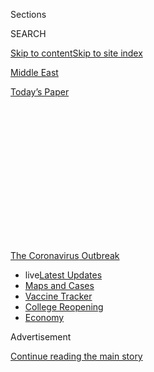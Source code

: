 <div id="app">

<div>

<div>

<div>

<div class="NYTAppHideMasthead css-1q2w90k e1suatyy0">

<div class="section css-ui9rw0 e1suatyy2">

<div class="css-eph4ug er09x8g0">

<div class="css-6n7j50">

</div>

<span class="css-1dv1kvn">Sections</span>

<div class="css-10488qs">

<span class="css-1dv1kvn">SEARCH</span>

</div>

[Skip to content](#site-content)[Skip to site index](#site-index)

</div>

<div id="masthead-section-label" class="css-1wr3we4 eaxe0e00">

[Middle
East](https://www.nytimes.com/section/world/middleeast)

</div>

<div class="css-10698na e1huz5gh0">

</div>

</div>

<div id="masthead-bar-one" class="section hasLinks css-15hmgas e1csuq9d3">

<div class="css-uqyvli e1csuq9d0">

</div>

<div class="css-1uqjmks e1csuq9d1">

</div>

<div class="css-9e9ivx">

[](https://myaccount.nytimes.com/auth/login?response_type=cookie&client_id=vi)

</div>

<div class="css-1bvtpon e1csuq9d2">

[Today’s
Paper](https://www.nytimes.com/section/todayspaper)

</div>

</div>

</div>

</div>

<div data-aria-hidden="false">

<div id="site-content" data-role="main">

<div>

<div class="css-1aor85t" style="opacity:0.000000001;z-index:-1;visibility:hidden">

<div class="css-1hqnpie">

<div class="css-epjblv">

<span class="css-17xtcya">[Middle
East](/section/world/middleeast)</span><span class="css-x15j1o">|</span><span class="css-fwqvlz">Trump’s
Syria Sanctions ‘Cannot Solve the Problem,’ Critics
Say</span>

</div>

<div class="css-k008qs">

<div class="css-1iwv8en">

<span class="css-18z7m18"></span>

<div>

</div>

</div>

<span class="css-1n6z4y">https://nyti.ms/33qvckv</span>

<div class="css-1705lsu">

<div class="css-4xjgmj">

<div class="css-4skfbu" data-role="toolbar" data-aria-label="Social Media Share buttons, Save button, and Comments Panel with current comment count" data-testid="share-tools">

  - 
  - 
  - 
  - 
    
    <div class="css-6n7j50">
    
    </div>

  - 

</div>

</div>

</div>

</div>

</div>

</div>

<div id="NYT_TOP_BANNER_REGION" class="css-13pd83m">

<div>

<div id="styln-prism-menu-1592847958612" class="section interactive-content interactive-size-medium css-1edisqu">

<div class="css-17ih8de interactive-body">

<div id="scroll-container" class="css-1gj85ro">

[<span class="styln-title-wrap"><span class="css-1pje3qr">The
Coronavirus</span><span class="css-1pje3qr">
Outbreak</span></span>](https://www.nytimes.com/news-event/coronavirus?action=click&pgtype=Article&state=default&region=TOP_BANNER&context=storylines_menu)

  - <span class="css-kqxiym" data-emphasize="true">live</span>[Latest
    Updates](https://www.nytimes.com/2020/08/04/world/coronavirus-cases.html?action=click&pgtype=Article&state=default&region=TOP_BANNER&context=storylines_menu)
  - [Maps and
    Cases](https://www.nytimes.com/interactive/2020/us/coronavirus-us-cases.html?action=click&pgtype=Article&state=default&region=TOP_BANNER&context=storylines_menu)
  - [Vaccine
    Tracker](https://www.nytimes.com/interactive/2020/science/coronavirus-vaccine-tracker.html?action=click&pgtype=Article&state=default&region=TOP_BANNER&context=storylines_menu)
  - [College
    Reopening](https://www.nytimes.com/2020/08/02/us/covid-college-reopening.html?action=click&pgtype=Article&state=default&region=TOP_BANNER&context=storylines_menu)
  - [Economy](https://www.nytimes.com/live/2020/08/04/business/stock-market-today-coronavirus?action=click&pgtype=Article&state=default&region=TOP_BANNER&context=storylines_menu)

</div>

</div>

</div>

</div>

</div>

<div id="top-wrapper" class="css-1sy8kpn">

<div id="top-slug" class="css-l9onyx">

Advertisement

</div>

[Continue reading the main
story](#after-top)

<div class="ad top-wrapper" style="text-align:center;height:100%;display:block;min-height:250px">

<div id="top" class="place-ad" data-position="top" data-size-key="top">

</div>

</div>

<div id="after-top">

</div>

</div>

<div>

<div id="sponsor-wrapper" class="css-1hyfx7x">

<div id="sponsor-slug" class="css-19vbshk">

Supported by

</div>

[Continue reading the main
story](#after-sponsor)

<div id="sponsor" class="ad sponsor-wrapper" style="text-align:center;height:100%;display:block">

</div>

<div id="after-sponsor">

</div>

</div>

<div class="css-186x18t">

</div>

<div class="css-1vkm6nb ehdk2mb0">

# Trump’s Syria Sanctions ‘Cannot Solve the Problem,’ Critics Say

</div>

Without a broader diplomatic effort, the newest and toughest penalties
will worsen a humanitarian crisis without forcing a leadership change,
experts say.

<div class="css-79elbk" data-testid="photoviewer-wrapper">

<div class="css-z3e15g" data-testid="photoviewer-wrapper-hidden">

</div>

<div class="css-1a48zt4 ehw59r15" data-testid="photoviewer-children">

![<span class="css-16f3y1r e13ogyst0" data-aria-hidden="true">Syrians
fled the city of Ariha, in the Idlib Province, in March after government
forces, backed by Russian air power, bombed parts of the region in an
effort to obtain control. New sanctions by the United States could scare
off companies interested in rebuilding Syria’s
cities.</span><span class="css-cnj6d5 e1z0qqy90" itemprop="copyrightHolder"><span class="css-1ly73wi e1tej78p0">Credit...</span><span><span>Tyler
Hicks/The New York
Times</span></span></span>](https://static01.nyt.com/images/2020/08/03/us/politics/03dc-syria-sanctions/merlin_170451123_c94169bd-de3a-4340-90d7-06525b9de1dd-articleLarge.jpg?quality=75&auto=webp&disable=upscale)

</div>

</div>

<div class="css-18e8msd">

<div class="css-pdw9fk epjyd6m0">

<div class="css-1txwxcy ey68jwv0" data-aria-hidden="true">

[![Pranshu
Verma](https://static01.nyt.com/images/2020/07/07/reader-center/author-pranshu-verma/author-pranshu-verma-thumbLarge.png
"Pranshu Verma")](https://www.nytimes.com/by/pranshu-verma)[![Vivian
Yee](https://static01.nyt.com/images/2018/02/20/multimedia/author-vivian-yee/author-vivian-yee-thumbLarge-v2.png
"Vivian Yee")](https://www.nytimes.com/by/vivian-yee)

</div>

<div class="css-1baulvz">

By [<span class="css-1baulvz" itemprop="name">Pranshu
Verma</span>](https://www.nytimes.com/by/pranshu-verma) and
[<span class="css-1baulvz last-byline" itemprop="name">Vivian
Yee</span>](https://www.nytimes.com/by/vivian-yee)

</div>

</div>

  - 
    
    <div class="css-ld3wwf e16638kd2">
    
    Aug. 4,
    2020
    
    </div>

  - 
    
    <div class="css-4xjgmj">
    
    <div class="css-d8bdto" data-role="toolbar" data-aria-label="Social Media Share buttons, Save button, and Comments Panel with current comment count" data-testid="share-tools">
    
      - 
      - 
      - 
      - 
        
        <div class="css-6n7j50">
        
        </div>
    
      - 
    
    </div>
    
    </div>

</div>

</div>

<div class="section meteredContent css-1r7ky0e" name="articleBody" itemprop="articleBody">

<div class="css-1fanzo5 StoryBodyCompanionColumn">

<div class="css-53u6y8">

WASHINGTON — The Trump administration has embarked on its toughest round
of economic sanctions against Syria, intending to break President Bashar
al-Assad’s reign over the country and stop a civil war that has claimed
over half a million lives.

Secretary of State Mike Pompeo says the administration will not end the
pressure campaign on Mr. al-Assad and his backers until he agrees to a
United Nations resolution prompting peace talks and a transition of
power.

But diplomatic and humanitarian assistance experts are wary of the
strategy, saying economic sanctions alone, no matter how punishing, will
do little to bring Mr. al-Assad to the negotiating table and will only
worsen the humanitarian crisis in Syria, which has been exacerbated by a
[collapsing
economy](https://www.nytimes.com/2020/06/15/world/middleeast/syria-economy-assad-makhlouf.html).

Critics also warn that the Trump administration will waste the broadened
sanctioning power Congress gave it if diplomatic outreach to the Syrian
government and its allies does not accompany economic punishment.

</div>

</div>

<div class="css-1fanzo5 StoryBodyCompanionColumn">

<div class="css-53u6y8">

“Sanctions alone cannot solve the problem,” said [John E.
Smith](https://www.mofo.com/people/john-smith.html), the former director
of the Treasury Department’s Office of Foreign Assets Control. “It’s
difficult to see what else the U.S. government is doing in Syria other
than putting a bunch of Syrian regime insiders on a list that they don’t
really care one way or the other they are on.”

The newest round of sanctions on Syria comes as the [Caesar Syria
Civilian Protection
Act](https://www.nytimes.com/2019/12/16/us/politics/us-syria-sanctions-war-crimes.html),
which President Trump signed into law in December, went into effect in
mid-June.

The legislation — named after a military photographer, code-named
Caesar, who leaked over 50,000 photos of torture and other atrocities
taking place in Mr. al-Assad’s prisons — is stronger than previous
sanctions, which started in 1979 when Washington first [declared
Syria](https://www.state.gov/state-sponsors-of-terrorism/) a state
sponsor of terrorism.

It allows the United States to freeze the assets of any person or
business dealing with al-Assad’s government, regardless of nationality.
It also targets Russia and Iran, Mr. al-Assad’s primary backers.

The law also punishes individuals and corporations anywhere in the world
dealing with three crucial sectors of the Syrian economy: the domestic
oil industry, the Syrian military and engineering or construction
businesses operating in government-held regions.

</div>

</div>

<div class="css-1fanzo5 StoryBodyCompanionColumn">

<div class="css-53u6y8">

“Congress is giving companies around the world a choice,” Mr. Smith
said. “You can go do business in Syria if you would like, but if you do,
you risk being cut off from the almighty dollar and the U.S. financial
system.”

Since June, over 40 elites have been sanctioned, including Mr.
al-Assad’s wife and his oldest son, other members of his extended
family and senior military leaders. Business people crucial to the
reconstruction of government-held Syria have also been
targeted.

<div id="NYT_MAIN_CONTENT_1_REGION" class="css-9tf9ac">

<div>

<div id="styln-covid-updates-world" class="section interactive-content interactive-size-medium css-1ftcdic">

<div class="css-17ih8de interactive-body">

<div id="styln-briefing-block" data-asset-id="QXJ0aWNsZTpueXQ6Ly9hcnRpY2xlLzNhNGMwYWI5LWIwY2QtNWQwOS1hZTgwLTdjMGU3ZTA1OWQ2OA==">

<div class="briefing-block-header-section">

# [Latest Updates: Global Coronavirus Outbreak](https://www.nytimes.com/2020/08/04/world/coronavirus-cases.html?action=click&pgtype=Article&state=default&region=MAIN_CONTENT_1&context=storylines_live_updates)

<div class="briefing-block-ts">

Updated 2020-08-05T07:58:24.076Z

</div>

</div>

  - [As talks drag on, McConnell signals openness to jobless aid
    extension, and negotiators agree on a
    deadline.](https://www.nytimes.com/2020/08/04/world/coronavirus-cases.html?action=click&pgtype=Article&state=default&region=MAIN_CONTENT_1&context=storylines_live_updates#link-762df92)
  - [Novavax sees encouraging results from two studies of its
    experimental
    vaccine.](https://www.nytimes.com/2020/08/04/world/coronavirus-cases.html?action=click&pgtype=Article&state=default&region=MAIN_CONTENT_1&context=storylines_live_updates#link-1228a480)
  - [Mississippians must now wear masks in public, governor
    says.](https://www.nytimes.com/2020/08/04/world/coronavirus-cases.html?action=click&pgtype=Article&state=default&region=MAIN_CONTENT_1&context=storylines_live_updates#link-794484ed)

<div class="briefing-block-footer">

<div class="briefing-block-footer-meta">

[See more
updates](https://www.nytimes.com/2020/08/04/world/coronavirus-cases.html?action=click&pgtype=Article&state=default&region=MAIN_CONTENT_1&context=storylines_live_updates)

</div>

<div class="briefing-block-briefinglinks">

<span>More live coverage:</span>
[Markets](https://www.nytimes.com/live/2020/08/04/business/stock-market-today-coronavirus?action=click&pgtype=Article&state=default&region=MAIN_CONTENT_1&context=storylines_live_updates)

</div>

</div>

</div>

</div>

</div>

</div>

</div>

Experts note that sanctions have caused widespread concern in the
country. Companies interested in rebuilding Syria’s cities and
countryside — which could require $250 to $400 billion to reconstruct —
may be scared away from doing business in the region, stalling Syria’s
path to recovery.

Ahead of the United States announcing its first round of Caesar Act
sanctions in mid-June, Syria devalued its currency by 44 percent.

But Trump administration officials say their efforts, billed as a
“sustained campaign of economic and political pressure,” has just
started, and they expect many more actions to come.

“This will continue to be the ‘summer of Caesar,’” said [Joel D.
Rayburn](https://www.state.gov/biographies/joel-d-rayburn/), the State
Department’s special envoy for Syria. “There will be no end to them
until the Syrian regime and its allies accede.”

</div>

</div>

<div class="css-1fanzo5 StoryBodyCompanionColumn">

<div class="css-53u6y8">

The sanctions arrive at a time when Mr. al-Assad has nearly won Syria’s
nine-year civil war, and finds his economy crumbling.

</div>

</div>

<div class="css-79elbk" data-testid="photoviewer-wrapper">

<div class="css-z3e15g" data-testid="photoviewer-wrapper-hidden">

</div>

<div class="css-1a48zt4 ehw59r15" data-testid="photoviewer-children">

![<span class="css-16f3y1r e13ogyst0" data-aria-hidden="true">Shopping
at a market in Raqqa in March 2019. The value of Syria’s currency has
fallen so far that basic commodities are unaffordable to many
residents.</span><span class="css-cnj6d5 e1z0qqy90" itemprop="copyrightHolder"><span class="css-1ly73wi e1tej78p0">Credit...</span><span>Ivor
Prickett for The New York
Times</span></span>](https://static01.nyt.com/images/2020/08/03/us/politics/03dc-syria-sanctions2/merlin_153682044_c2ddd686-4c38-435c-87da-3026b051bfbb-articleLarge.jpg?quality=75&auto=webp&disable=upscale)

</div>

</div>

<div class="css-1fanzo5 StoryBodyCompanionColumn">

<div class="css-53u6y8">

The currency is nearly worthless, making basic commodities unaffordable
to large swaths of the population. Protests against poor living
conditions have erupted in parts of the country. The
[coronavirus](https://www.nytimes.com/interactive/2020/world/coronavirus-maps.html)
is also taking hold. And Syria’s main trading partner, Lebanon, is
dealing with an economic meltdown that has spillover effects into its
own economy.

Former government officials agree that the sanctions, piled on top of
the current state of Syria’s economy, could have a devastating impact on
the humanitarian situation in a country where nearly 80 percent of the
people live in poverty.

Others note that Mr. Trump’s [increasing
reliance](https://www.nytimes.com/2019/11/15/us/politics/trump-iran-sanctions.html)
on sanctions against repressive governments like Iran and North Korea
has done little to change behaviors of the ruling class, whose members
often find ways to evade the punitive measures or pass down the
punishing effects onto their citizens.

“The regime elites continue to flourish, they continue to get luxury
goods, they continue to do their shopping trips,” Mr. Smith said. “It is
generally the people of the jurisdiction that pay the ultimate penalty
from the poverty that is inflicted on that government.”

There is little question that American sanctions, writ large, have made
life harder for many ordinary Syrians.

Business and factory owners describe the headache of importing and
exporting goods using channels outside the American banking system and
of losing international customers and suppliers who do not want to run
afoul of the sanctions.

</div>

</div>

<div class="css-1fanzo5 StoryBodyCompanionColumn">

<div class="css-53u6y8">

Cheaper but inferior Syrian- and Iranian-made products have replaced
other imported ones at supermarkets. Iran, struggling with its own
American sanctions, cannot throw Syria a major lifeline.

But the causes of Syria’s economic crisis go far beyond the sanctions,
including a civil war that has decimated its cities, factories,
infrastructure and hospitals.

A shopkeeper from the al-Midan neighborhood of Damascus blamed runaway
inflation and soaring food prices on corrupt dealings between the
government and Assad cronies.

“The corruption and government checkpoints and looting are making our
lives and our business harder than the American sanctions,” said the
shopkeeper, Abu Muhammad, 60.

Democratic and Republican lawmakers have put provisions into the Caesar
Act ensuring humanitarian organizations are still able to provide food
and aid to Syrians.

But humanitarian workers operating in the country note that despite best
intentions of lawmakers, the reality on the ground will be different.

They note medicine is already becoming harder to bring into the country.
Insurance companies are telling aid organizations they will not cover
certain procedures. A.T.M.’s have shut down, causing relief workers to
waste precious time standing in line to withdraw salaries.

</div>

</div>

<div class="css-1fanzo5 StoryBodyCompanionColumn">

<div class="css-53u6y8">

This may not all be directly because of the sanctions, aid experts said,
but the vast nature of the United States’ sanctions efforts is scaring
companies away from the region, even though they may be legally allowed
to
operate.

<div id="NYT_MAIN_CONTENT_3_REGION" class="css-9tf9ac">

<div>

<div id="styln-prism-freeform-1594220623585" class="section interactive-content interactive-size-medium css-1ftcdic">

<div class="css-17ih8de interactive-body">

<div id="prism-freeform-block-85410" class="css-19mumt8" data-role="complementary" data-storyline="The Coronavirus Outbreak" data-truncated="true" tabindex="0">

<div class="css-a8d9oz">

<div class="css-eb027h">

[](https://www.nytimes.com/news-event/coronavirus?action=click&pgtype=Article&state=default&region=MAIN_CONTENT_3&context=storylines_faq)

### The Coronavirus Outbreak ›

#### Frequently Asked Questions

Updated August 4, 2020

  - #### I have antibodies. Am I now immune?
    
      - As of right now,[that seems likely, for at least several
        months.](https://www.nytimes.com/2020/07/22/health/covid-antibodies-herd-immunity.html?action=click&pgtype=Article&state=default&region=MAIN_CONTENT_3&context=storylines_faq)
        There have been frightening accounts of people suffering what
        seems to be a second bout of Covid-19. But experts say these
        patients may have a drawn-out course of infection, with the
        virus taking a slow toll weeks to months after initial exposure.
        People infected with the coronavirus typically
        [produce](https://www.nature.com/articles/s41586-020-2456-9)
        immune molecules called antibodies, which are [protective
        proteins made in response to an
        infection](https://www.nytimes.com/2020/05/07/health/coronavirus-antibody-prevalence.html?action=click&pgtype=Article&state=default&region=MAIN_CONTENT_3&context=storylines_faq)[.
        These antibodies
        may](https://www.nytimes.com/2020/05/07/health/coronavirus-antibody-prevalence.html?action=click&pgtype=Article&state=default&region=MAIN_CONTENT_3&context=storylines_faq)
        last in the body [only two to three
        months](https://www.nature.com/articles/s41591-020-0965-6),
        which may seem worrisome, but that’s perfectly normal after an
        acute infection subsides, said Dr. Michael Mina, an immunologist
        at Harvard University. It may be possible to get the coronavirus
        again, but it’s highly unlikely that it would be possible in a
        short window of time from initial infection or make people
        sicker the second time.

  - #### I’m a small-business owner. Can I get relief?
    
      - The [stimulus bills enacted in
        March](https://www.nytimes.com/article/small-business-loans-stimulus-grants-freelancers-coronavirus.html?action=click&pgtype=Article&state=default&region=MAIN_CONTENT_3&context=storylines_faq)
        offer help for the millions of American small businesses. Those
        eligible for aid are businesses and nonprofit organizations with
        fewer than 500 workers, including sole proprietorships,
        independent contractors and freelancers. Some larger companies
        in some industries are also eligible. The help being offered,
        which is being managed by the Small Business Administration,
        includes the Paycheck Protection Program and the Economic Injury
        Disaster Loan program. But lots of folks have [not yet seen
        payouts.](https://www.nytimes.com/interactive/2020/05/07/business/small-business-loans-coronavirus.html?action=click&pgtype=Article&state=default&region=MAIN_CONTENT_3&context=storylines_faq)
        Even those who have received help are confused: The rules are
        draconian, and some are stuck sitting on [money they don’t know
        how to
        use.](https://www.nytimes.com/2020/05/02/business/economy/loans-coronavirus-small-business.html?action=click&pgtype=Article&state=default&region=MAIN_CONTENT_3&context=storylines_faq)
        Many small-business owners are getting less than they expected
        or [not hearing anything at
        all.](https://www.nytimes.com/2020/06/10/business/Small-business-loans-ppp.html?action=click&pgtype=Article&state=default&region=MAIN_CONTENT_3&context=storylines_faq)

  - #### What are my rights if I am worried about going back to work?
    
      - Employers have to provide [a safe
        workplace](https://www.osha.gov/SLTC/covid-19/standards.html)
        with policies that protect everyone equally. [And if one of your
        co-workers tests positive for the coronavirus, the
        C.D.C.](https://www.nytimes.com/article/coronavirus-money-unemployment.html?action=click&pgtype=Article&state=default&region=MAIN_CONTENT_3&context=storylines_faq)
        has said that [employers should tell their
        employees](https://www.cdc.gov/coronavirus/2019-ncov/community/guidance-business-response.html)
        -- without giving you the sick employee’s name -- that they may
        have been exposed to the virus.

  - #### Should I refinance my mortgage?
    
      - [It could be a good
        idea,](https://www.nytimes.com/article/coronavirus-money-unemployment.html?action=click&pgtype=Article&state=default&region=MAIN_CONTENT_3&context=storylines_faq)
        because mortgage rates have [never been
        lower.](https://www.nytimes.com/2020/07/16/business/mortgage-rates-below-3-percent.html?action=click&pgtype=Article&state=default&region=MAIN_CONTENT_3&context=storylines_faq)
        Refinancing requests have pushed mortgage applications to some
        of the highest levels since 2008, so be prepared to get in line.
        But defaults are also up, so if you’re thinking about buying a
        home, be aware that some lenders have tightened their standards.

  - #### What is school going to look like in September?
    
      - It is unlikely that many schools will return to a normal
        schedule this fall, requiring the grind of [online
        learning](https://www.nytimes.com/2020/06/05/us/coronavirus-education-lost-learning.html?action=click&pgtype=Article&state=default&region=MAIN_CONTENT_3&context=storylines_faq),
        [makeshift child
        care](https://www.nytimes.com/2020/05/29/us/coronavirus-child-care-centers.html?action=click&pgtype=Article&state=default&region=MAIN_CONTENT_3&context=storylines_faq)
        and [stunted
        workdays](https://www.nytimes.com/2020/06/03/business/economy/coronavirus-working-women.html?action=click&pgtype=Article&state=default&region=MAIN_CONTENT_3&context=storylines_faq)
        to continue. California’s two largest public school districts —
        Los Angeles and San Diego — said on July 13, that [instruction
        will be remote-only in the
        fall](https://www.nytimes.com/2020/07/13/us/lausd-san-diego-school-reopening.html?action=click&pgtype=Article&state=default&region=MAIN_CONTENT_3&context=storylines_faq),
        citing concerns that surging coronavirus infections in their
        areas pose too dire a risk for students and teachers. Together,
        the two districts enroll some 825,000 students. They are the
        largest in the country so far to abandon plans for even a
        partial physical return to classrooms when they reopen in
        August. For other districts, the solution won’t be an
        all-or-nothing approach. [Many
        systems](https://bioethics.jhu.edu/research-and-outreach/projects/eschool-initiative/school-policy-tracker/),
        including the nation’s largest, New York City, are devising
        [hybrid
        plans](https://www.nytimes.com/2020/06/26/us/coronavirus-schools-reopen-fall.html?action=click&pgtype=Article&state=default&region=MAIN_CONTENT_3&context=storylines_faq)
        that involve spending some days in classrooms and other days
        online. There’s no national policy on this yet, so check with
        your municipal school system regularly to see what is happening
        in your
community.

<div id="styln-survey-component-85410" class="styln-survey-component" data-surveyname="faq" data-surveystoryline="coronavirus">

</div>

</div>

<div class="css-6mllg9">

</div>

<div class="css-pmm6ed">

<span class="css-5gimkt"></span>

</div>

</div>

</div>

</div>

</div>

</div>

</div>

“It’s a double-edged sword,” said [Basma
Alloush](https://www.mei.edu/experts/basma-alloush), policy and advocacy
adviser for the Norwegian Refugee Council, a humanitarian organization
that operates in Syria. “If the U.S. is using such sweeping, vast
sanctions to yield some kind of political goal, they’re not paying
enough attention to the unintended consequences.”

She added: “With the U.S. adding this additional pressure on ordinary
people that have gone through hell and back, they really need to do a
lot more to demonstrate how exactly they’re going to be protecting these
civilians.”

To hear the Syrian government tell it, American sanctions are the root
of all of Syria’s economic problems. Strident propaganda to that effect
fills state television and the mouths of government loyalists.

“The moment the United States of America lifts the sanctions and stops
the Caesar Act, the prices of goods, commodities and foodstuffs will
drop at least 50 percent,” Mohammed Samer al-Khalil, the economic
minister, said at a talk on July 15.

Defiance is a common response. A government employee in Damascus, Abu
Nidal, noted that Syrians had already survived punishing American
sanctions from the 1980s on without succumbing to what he called
“American hegemony.”

“These measures will never ever change the peoples’ loyalty and support
for President Bashar al-Assad and his war against the terrorist groups
and to retake every inch of Syria,” added Abu Nidal, 50, who, like most
Syrians interviewed, asked to be identified by a nickname because he
feared repercussions for speaking to a foreign journalist.

</div>

</div>

<div class="css-1fanzo5 StoryBodyCompanionColumn">

<div class="css-53u6y8">

Mr. al-Assad’s government, like the aid groups, insists that the
sanctions snarl the process of importing medicines, vaccines and medical
equipment. But verifying those claims has proved difficult in a country
with little transparency and an interest in vilifying the United States.

During a [rare
visit](https://www.nytimes.com/2019/08/20/world/middleeast/syria-recovery-aleppo-douma.html)
to Syria by New York Times journalists last year, the government did not
allow them to visit a hospital or interview doctors about what officials
said were medical shortages caused by the sanctions that preceded the
Caesar Act.

A physician at a government hospital in Damascus, interviewed this week,
however, said he had not seen any gaps recently.

“The Syrian health minister keeps saying the Caesar Act is badly
affecting the health sector,” said Dr. Muhammad, 45, who asked to be
identified by his first name to avoid punishment for speaking, “but I
haven’t noticed it.”

Experts note a major goal for these sanctions is to restrict the flow of
capital from Russia and Iran into Syria. The rationale is that if Mr.
al-Assad’s primary backers feel the financial pain of sanctions, they
could be persuaded into helping negotiate a peace deal.

But absent a diplomatic strategy to accompany economic sanctions,
critics worry the Trump administration will not get Mr. al-Assad’s
allies to change the status quo.

“As Russians will tell you, they’ve been sanctioned themselves — it’s
not a game changer to them,” said [Alexander
Bick](https://www.wilsoncenter.org/person/alexander-bick), who was
director for Syria in President Barack Obama’s National Security
Council. “Ultimately, sanctions are a tool in a diplomatic process.”

</div>

</div>

<div class="css-1fanzo5 StoryBodyCompanionColumn">

<div class="css-53u6y8">

He added that any change in Syrian leadership would be “embarrassing” to
Russia: “It would undermine Putin’s message — which has been, ‘I stand
by my clients’ — and would undermine Russia’s broader goal to prevent
America from changing regimes at will.”

Some scholars say the Caesar Act sanctions could be leverage to achieve
small, specific goals, such as the release of political prisoners.
Others think they could have a greater effect — with the broad
jurisdiction Congress has provided the Trump administration helping to
achieve peace in a region that has been plagued by a brutal civil war.

But they note that only thirteen businesses and individuals that have
been sanctioned since June are actually under the new law. Most are
sanctioned under executive orders signed by Mr. Trump in October 2019.

Some question why Russian individuals and entities have not been
sanctioned, given their outsized role in the conflict.

“Does this fall into that huge area of uncertainty about how willing the
Trump White House is to take actions against Russia?” said [Steven
Heydemann](https://www.brookings.edu/experts/steven-heydemann/), a
senior fellow at the Brookings Institution. “It risks calling the
credibility of the administration’s commitment to the sanctions into
question.”

Pranshu Verma reported from Washington, and Vivian Yee from Beirut. An
employee of The New York Times contributed reporting from Damascus.

</div>

</div>

<div>

</div>

</div>

<div>

</div>

<div>

</div>

<div>

</div>

<div>

<div id="bottom-wrapper" class="css-1ede5it">

<div id="bottom-slug" class="css-l9onyx">

Advertisement

</div>

[Continue reading the main
story](#after-bottom)

<div id="bottom" class="ad bottom-wrapper" style="text-align:center;height:100%;display:block;min-height:90px">

</div>

<div id="after-bottom">

</div>

</div>

</div>

</div>

</div>

## Site Index

<div>

</div>

## Site Information Navigation

  - [© <span>2020</span> <span>The New York Times
    Company</span>](https://help.nytimes.com/hc/en-us/articles/115014792127-Copyright-notice)

<!-- end list -->

  - [NYTCo](https://www.nytco.com/)
  - [Contact
    Us](https://help.nytimes.com/hc/en-us/articles/115015385887-Contact-Us)
  - [Work with us](https://www.nytco.com/careers/)
  - [Advertise](https://nytmediakit.com/)
  - [T Brand Studio](http://www.tbrandstudio.com/)
  - [Your Ad
    Choices](https://www.nytimes.com/privacy/cookie-policy#how-do-i-manage-trackers)
  - [Privacy](https://www.nytimes.com/privacy)
  - [Terms of
    Service](https://help.nytimes.com/hc/en-us/articles/115014893428-Terms-of-service)
  - [Terms of
    Sale](https://help.nytimes.com/hc/en-us/articles/115014893968-Terms-of-sale)
  - [Site
    Map](https://spiderbites.nytimes.com)
  - [Help](https://help.nytimes.com/hc/en-us)
  - [Subscriptions](https://www.nytimes.com/subscription?campaignId=37WXW)

</div>

</div>

</div>

</div>
